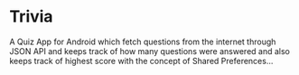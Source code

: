 # Trivia
A Quiz App for Android which fetch questions from the internet through JSON API and keeps track of how many questions were answered and also keeps track of highest score with the concept of Shared Preferences...
